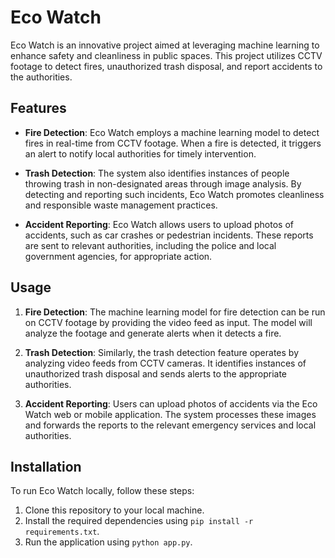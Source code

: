 # Eco Watch

Eco Watch is an innovative project aimed at leveraging machine learning to enhance safety and cleanliness in public spaces. This project utilizes CCTV footage to detect fires, unauthorized trash disposal, and report accidents to the authorities.

## Features

- **Fire Detection**: Eco Watch employs a machine learning model to detect fires in real-time from CCTV footage. When a fire is detected, it triggers an alert to notify local authorities for timely intervention.

- **Trash Detection**: The system also identifies instances of people throwing trash in non-designated areas through image analysis. By detecting and reporting such incidents, Eco Watch promotes cleanliness and responsible waste management practices.

- **Accident Reporting**: Eco Watch allows users to upload photos of accidents, such as car crashes or pedestrian incidents. These reports are sent to relevant authorities, including the police and local government agencies, for appropriate action.

## Usage

1. **Fire Detection**: The machine learning model for fire detection can be run on CCTV footage by providing the video feed as input. The model will analyze the footage and generate alerts when it detects a fire.

2. **Trash Detection**: Similarly, the trash detection feature operates by analyzing video feeds from CCTV cameras. It identifies instances of unauthorized trash disposal and sends alerts to the appropriate authorities.

3. **Accident Reporting**: Users can upload photos of accidents via the Eco Watch web or mobile application. The system processes these images and forwards the reports to the relevant emergency services and local authorities.

## Installation

To run Eco Watch locally, follow these steps:

1. Clone this repository to your local machine.
2. Install the required dependencies using `pip install -r requirements.txt`.
3. Run the application using `python app.py`.

